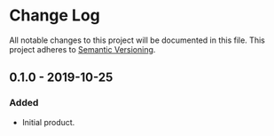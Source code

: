 # Change Log
All notable changes to this project will be documented in this file.
This project adheres to [Semantic Versioning](http://semver.org/).

## 0.1.0 - 2019-10-25
### Added
- Initial product.